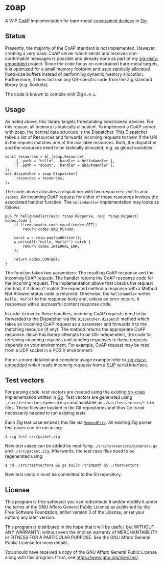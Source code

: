# zoap

A WiP [CoAP][rfc 7252] implementation for bare-metal [constrained devices][rfc 7228] in [Zig][zig web].

## Status

Presently, the majority of the CoAP standard is not implemented.
However, creating a very basic CoAP server which sends and receives
non-confirmable messages is possible and already done as part of my
[zig-riscv-embedded][zig-riscv github] project. Since the code focus
on constrained bare-metal targets, it is optimized for a small memory
footprint and uses statically allocated fixed-size buffers instead of
performing dynamic memory allocation. Furthermore, it does not use any
OS-specific code from the Zig standard library (e.g. Sockets).

The code is known to compile with Zig `0.9.1`.

## Usage

As noted above, this library targets freestanding constrained devices.
For this reason, all memory is statically allocated. To implement a CoAP
server with zoap, the central data structure is the Dispatcher. This
Dispatcher takes a list of Resources and forwards incoming requests to
them if the URI in the request matches one of the available resources.
Both, the dispatcher and the resources need to be statically allocated,
e.g. as global variables:

	const resources = &[_]zoap.Resource{
	    .{ .path = "hello", .handler = helloHandler },
	    .{ .path = "about", .handler = aboutHandler },
	};
	var dispatcher = zoap.Dispatcher{
	    .resources = resources,
	};

The code above allocates a dispatcher with two resources: `/hello` and
`/about`. An incoming CoAP request for either of those resources invokes
the associated handler function. The `helloHandler` implementation may
looks as follows:

	pub fn helloHandler(resp: *zoap.Response, req: *zoap.Request) codes.Code {
	    if (!req.header.code.equal(codes.GET))
	        return codes.BAD_METHOD;
	
	    const w = resp.payloadWriter();
	    w.writeAll("Hello, World!") catch {
	        return codes.INTERNAL_ERR;
	    };
	
	    return codes.CONTENT;
	}

The function takes two parameters: The resulting CoAP response and the
incoming CoAP request. The handler returns the CoAP response code for
the incoming request. The implementation above first checks the request
method, if it doesn't match the expected method a response with a
Method Not Allowed status code is returned. Otherwise, the
`helloHandler` writes `Hello, World!` to the response body and, unless an
error occurs, it responses with a successful content response code.

In order to invoke these handlers, incoming CoAP requests need to be
forwarded to the Dispatcher via the `Dispatcher.dispatch` method which
takes an incoming CoAP request as a parameter and forwards it to the
matching resource (if any). The method returns the appropriate CoAP
response. Since this library attempts to be OS-independent, the code for
retrieving incoming requests and sending responses to these requests
depends on your environment. For example, CoAP request may be read from
a UDP socket in a POSIX environment.

For or a more detailed and complete usage example refer to
[zig-riscv-embedded][zig-riscv github] which reads incoming requests
from a [SLIP][rfc 1055] serial interface.

## Test vectors

For parsing code, test vectors are created using the existing
[go-coap][go-coap github] implementation written in [Go][go website].
Test vectors are generated using `./src/testvectors/generate.go` and
available as `./src/testvectors/*.bin` files. These files are tracked
in the Git repositories and thus Go is not necessarily needed to run
existing tests.

Each Zig test case embeds this file via [`@embedFile`][zig embedFile].
All existing Zig parser test cases can be run using:

	$ zig test src/packet.zig

New test cases can be added by modifying `./src/testvectors/generate.go` and
`./src/packet.zig`. Afterwards, the test case files need to be regenerated
using:

	$ cd ./src/testvectors && go build -trimpath && ./testvectors

New test vectors must be committed to the Git repository.

## License

This program is free software: you can redistribute it and/or modify it
under the terms of the GNU Affero General Public License as published by
the Free Software Foundation, either version 3 of the License, or (at
your option) any later version.

This program is distributed in the hope that it will be useful, but
WITHOUT ANY WARRANTY; without even the implied warranty of
MERCHANTABILITY or FITNESS FOR A PARTICULAR PURPOSE. See the GNU Affero
General Public License for more details.

You should have received a copy of the GNU Affero General Public License
along with this program. If not, see <https://www.gnu.org/licenses/>.

[rfc 7252]: https://datatracker.ietf.org/doc/rfc7252/
[rfc 7228]: https://datatracker.ietf.org/doc/rfc7228/
[rfc 1055]: https://datatracker.ietf.org/doc/rfc1055/
[zig web]: https://ziglang.org/
[zig-riscv github]: https://github.com/nmeum/zig-riscv-embedded
[go-coap github]: https://github.com/plgd-dev/go-coap
[go website]: https://golang.org
[zig embedFile]: https://ziglang.org/documentation/0.9.1/#embedFile
[zig import]: https://ziglang.org/documentation/0.9.1/#import
[git submodules]: https://git-scm.com/book/en/v2/Git-Tools-Submodules
[gyro github]: https://github.com/mattnite/gyro
